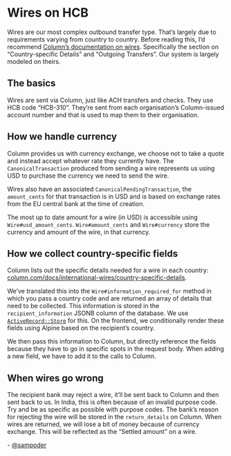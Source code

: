 # Wires on HCB
Wires are our most complex outbound transfer type. That’s largely due to requirements varying from country to country. Before reading this, I’d recommend [Column’s documentation on wires](https://column.com/docs/international-wires/). Specifically the section on “Country-specific Details” and “Outgoing Transfers”. Our system is largely modeled on theirs.

## The basics

Wires are sent via Column, just like ACH transfers and checks. They use HCB code “HCB-310”. They’re sent from each organisation’s Column-issued account number and that is used to map them to their organisation.

## How we handle currency

Column provides us with currency exchange, we choose not to take a quote and instead accept whatever rate they currently have. The 	`CanonicalTransaction` produced from sending a wire represents us using USD to purchase the currency we need to send the wire.

Wires also have an associated `CanonicalPendingTransaction`, the `amount_cents` for that transaction is in USD and is based on exchange rates from the EU central bank at the time of creation.

The most up to date amount for a wire (in USD) is accessible using `Wire#usd_amount_cents`. `Wire#amount_cents` and `Wire#currency` store the currency and amount of the wire, in that currency.

## How we collect country-specific fields

Column lists out the specific details needed for a wire in each country: [column.com/docs/international-wires/country-specific-details](https://column.com/docs/international-wires/country-specific-details).

We’ve translated this into the `Wire#information_required_for` method in which you pass a country code and are returned an array of details that need to be collected. This information is stored in the `recipient_information` JSONB column of the database. We use [`ActiveRecord::Store`](https://api.rubyonrails.org/classes/ActiveRecord/Store.html) for this. On the frontend, we conditionally render these fields using Alpine based on the recipient’s country. 

We then pass this information to Column, but directly reference the fields because they have to go in specific spots in the request body. When adding a new field, we have to add it to the calls to Column.

## When wires go wrong

The recipient bank may reject a wire, it’ll be sent back to Column and then sent back to us. In India, this is often because of an invalid purpose code. Try and be as specific as possible with purpose codes. The bank’s reason for rejecting the wire will be stored in the `return_details` on Column. When wires are returned, we will lose a bit of money because of currency exchange. This will be reflected as the “Settled amount” on a wire.

\- [@sampoder](https://github.com/sampoder)
